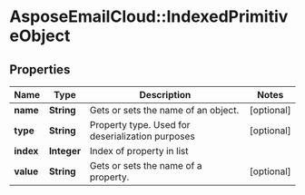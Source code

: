 # AsposeEmailCloud::IndexedPrimitiveObject

## Properties
Name | Type | Description | Notes
------------ | ------------- | ------------- | -------------
**name** | **String** | Gets or sets the name of an object. | [optional] 
**type** | **String** | Property type. Used for deserialization purposes | [optional] 
**index** | **Integer** | Index of property in list | 
**value** | **String** | Gets or sets the name of a property. | [optional] 



